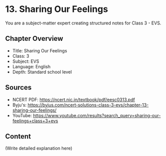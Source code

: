 # 13. Sharing Our Feelings

You are a subject-matter expert creating structured notes for Class 3 - EVS.

## Chapter Overview
- Title: Sharing Our Feelings
- Class: 3
- Subject: EVS
- Language: English
- Depth: Standard school level

## Sources
- NCERT PDF: https://ncert.nic.in/textbook/pdf/eesc0313.pdf
- Byju's: https://byjus.com/ncert-solutions-class-3-evs/chapter-13-sharing-our-feelings/
- YouTube: https://www.youtube.com/results?search_query=sharing-our-feelings+class+3+evs

## Content
(Write detailed explanation here)

